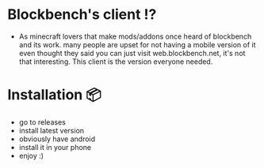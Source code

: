 # Blockbench's client ⁉️
- As minecraft lovers that make mods/addons once heard of blockbench and its work. many people are upset for not having a  mobile version of it even thought they said you can just visit web.blockbench.net, it's not that interesting. This client is the version everyone needed.

# Installation 📦
- go to releases
- install latest version
- obviously have android
- install it in your phone
- enjoy :)
